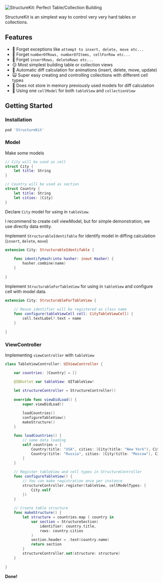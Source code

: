 ![StructureKit: Perfect Table/Collection Building](structurekit.png)

StructureKit is an simplest way to control very very hard tables or collections.

## Features

- 🙉 Forget exceptions like `attempt to insert, delete, move etc...`
- 🙊 Forget `numberOfRows, numberOfItems, cellForRow etc...`
- 🙈 Forget `insertRows, deleteRows etc...`
- 😌 Most simplest building table or collection views
- 🤩 Automatic diff calculation for animations (insert, delete, move, update)
- 🙀 Super easy creating and controlling collections with different cell types
- 🤨 Does not store in memory previously used models for diff calculation
- 🤗 Using one `cellModel` for both `tableView` and `collectionView`

## Getting Started

### Installation

```ruby
pod 'StructureKit'
```

### Model

Make some models

```swift
// City will be used as cell
struct City {
	let title: String
}

// Country will be used as section
struct Country {
	let title: String
	let cities: [City]
}
```

Declare `City` model for using in `tableView`.

I recommend to create cell viewModel, but for simple demonstration, we use directly data entity.

Implement `StructurableIdentifable` for identify model in diffing calculation (`insert`, `delete`, `move`)

```swift
extension City: StructurableIdentifable {
    
    func identifyHash(into hasher: inout Hasher) {
        hasher.combine(name)
    }
    
}
```
Implement `StructurableForTableView` for using in `tableView` and configure cell with model data. 

```swift
extension City: StructurableForTableView {
    
    // Reuse identifier will be registered as class name
    func configure(tableViewCell cell: CityTableViewCell) {
        cell.textLabel?.text = name
    }
    
}
```
### ViewController

Implementing `viewController` with `tableView`

```swift
class TableViewController: UIViewController {

    var countries: [Country] = []

    @IBOutlet var tableView: UITableView!
    
    let structureController = StructureController()
    
    override func viewDidLoad() {
        super.viewDidLoad()

        loadCountries()
        configureTableView()
        makeStructure()
    }
    
    func loadCountries() {
        // some data loading
        self.countries = [
            Country(title: "USA", cities: [City(title: "New York"), City(title: "Los Angeles"), City(title: "Cupertino")]),
            Country(title: "Russia", cities: [City(title: "Moscow"), City(title: "Rostov-on-Don"), City(title: "Yeysk")])
        ]
    }
    
    // Register tableView and cell types in StructureController
    func configureTableView() {
    	// You can make registration once per instance
        structureController.register(tableView, cellModelTypes: [
            City.self
        ])
    }
    
    // Create table structure
    func makeStructure() {
        let structure = countries.map { country in
            var section = StructureSection(
                identifier: country.title,
                rows: country.cities
            )
            section.header = .text(country.name)
            return section
        }
        structureController.set(structure: structure)
    }
    
}

```
**Done!**
